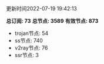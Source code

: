 更新时间2022-07-19 19:42:13

**总订阅: 73**
**总节点: 3589**
**有效节点: 873**
- trojan节点: 54
- ss节点: 740
- v2ray节点: 76
- ssr节点: 3
